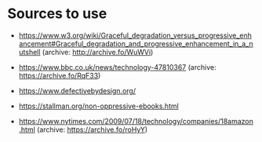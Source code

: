 # Sources to use

* https://www.w3.org/wiki/Graceful_degradation_versus_progressive_enhancement#Graceful_degradation_and_progressive_enhancement_in_a_nutshell (archive: http://archive.fo/WuWVi)

* https://www.bbc.co.uk/news/technology-47810367 (archive: https://archive.fo/RqF33)

* https://www.defectivebydesign.org/

* https://stallman.org/non-oppressive-ebooks.html

* https://www.nytimes.com/2009/07/18/technology/companies/18amazon.html (archive: https://archive.fo/roHyY)